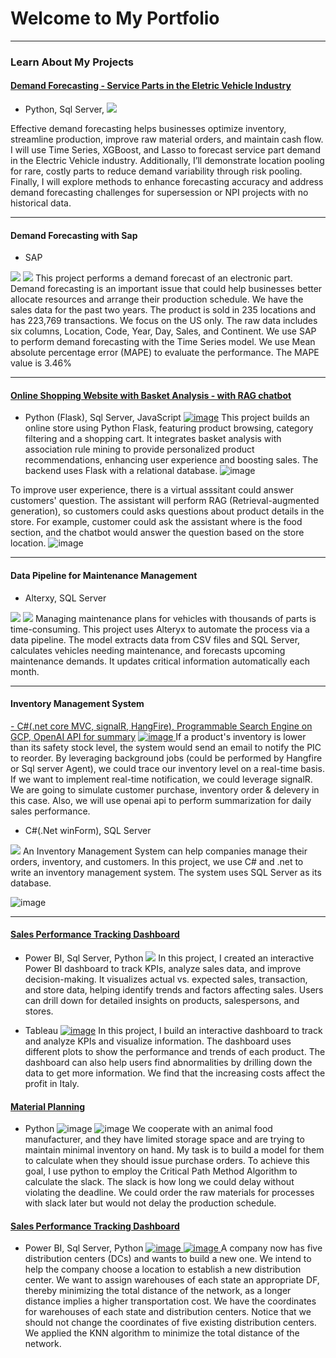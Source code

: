 <!-- Google tag (gtag.js) -->
<script async src="https://www.googletagmanager.com/gtag/js?id=G-63M4ERY6GF"></script>
<script>
  window.dataLayer = window.dataLayer || [];
  function gtag(){dataLayer.push(arguments);}
  gtag('js', new Date());

  gtag('config', 'G-63M4ERY6GF');
</script>

# Welcome to My Portfolio

---
### Learn About My Projects

#### [Demand Forecasting - Service Parts in the Eletric Vehicle Industry](https://github.com/rayylin/Demand-Forecasting-Example--Service-Parts-in-the-Eletric-Vehicle-Industry/)
- Python, Sql Server, 
[<img src="./images/Forecasting.png?raw=true"/>](https://github.com/rayylin/Demand-Forecasting-Example--Service-Parts-in-the-Eletric-Vehicle-Industry)

Effective demand forecasting helps businesses optimize inventory, streamline production, improve raw material orders, and maintain cash flow. I will use Time Series, XGBoost, and Lasso to forecast service part demand in the Electric Vehicle industry. Additionally, I’ll demonstrate location pooling for rare, costly parts to reduce demand variability through risk pooling. Finally, I will explore methods to enhance forecasting accuracy and address demand forecasting challenges for supersession or NPI projects with no historical data.

---
#### Demand Forecasting with Sap
- SAP
<img src="./images/SapForecasting1.png?raw=true"/>
<img src="./images/SapForecasting2.png?raw=true"/>
This project performs a demand forecast of an electronic part. Demand forecasting is an important issue that could help businesses better allocate resources and arrange their production schedule. We have the sales data for the past two years. The product is sold in 235 locations and has 223,769 transactions. We focus on the US only. The raw data includes six columns, Location, Code, Year, Day, Sales, and Continent. We use SAP to perform demand forecasting with the Time Series model. We use Mean absolute percentage error (MAPE) to evaluate the performance. The MAPE value is 3.46%

---
#### [Online Shopping Website with Basket Analysis - with RAG chatbot](https://github.com/rayylin/RecommendationSys)
- Python (Flask), Sql Server, JavaScript
[![image](https://github.com/user-attachments/assets/28002e3f-34a5-4949-bc8e-6f67f159d258)](https://github.com/rayylin/RecommendationSys)
This project builds an online store using Python Flask, featuring product browsing, category filtering and a shopping cart. It integrates basket analysis with association rule mining to provide personalized product recommendations, enhancing user experience and boosting sales. The backend uses Flask with a relational database. 
![image](https://github.com/user-attachments/assets/b81eda1b-073e-41e3-847f-7be417ad4ae0)

To improve user experience, there is a virtual asssitant could answer customers' question. The assistant will perform RAG (Retrieval-augmented generation), so customers could asks questions about product details in the store. For example, customer could ask the assistant where is the food section, and the chatbot would answer the question based on the store location.
![image](https://github.com/user-attachments/assets/e4166147-6342-481a-9c7e-fc4808b4bc21)



---
#### Data Pipeline for Maintenance Management
- Alterxy, SQL Server
<img src="./images/Pipeline1.png?raw=true"/>
<img src="./images/Pipeline2.png?raw=true"/>
Managing maintenance plans for vehicles with thousands of parts is time-consuming. This project uses Alteryx to automate the process via a data pipeline. The model extracts data from CSV files and SQL Server, calculates vehicles needing maintenance, and forecasts upcoming maintenance demands. It updates critical information automatically each month.

---
#### Inventory Management System
[- C#(.net core MVC, signalR, HangFire), Programmable Search Engine on GCP, OpenAI API for summary](https://github.com/rayylin/InventoryManagement)
[![image](https://github.com/user-attachments/assets/379b487e-6d7b-47d6-84fe-4380dfdc0825)
](https://github.com/rayylin/InventoryManagement)
If a product's inventory is lower than its safety stock level, the system would send an email to notify the PIC to reorder. By leveraging background jobs (could be performed by Hangfire or Sql server Agent), we could trace our inventory level on a real-time basis. If we want to implement real-time notification, we could leverage signalR. We are going to simulate customer purchase, inventory order & delevery in this case. Also, we will use openai api to perform summarization for daily sales performance.
- C#(.Net winForm), SQL Server
<img src="./images/InvMgn.png?raw=true"/>
An Inventory Management System can help companies manage their orders, inventory, and customers. In this project, we use C# and .net to write an inventory management system. The system uses SQL Server as its database.

![image](https://github.com/user-attachments/assets/15bc2b2d-c8f8-419a-ae1b-f62bdc38aea4)

---
#### [Sales Performance Tracking Dashboard](https://github.com/rayylin/Power-BI_Purchase_order_analysis)
- Power BI, Sql Server, Python
[<img src="./images/PerformanceTrack.png?raw=true"/>](https://github.com/rayylin/Power-BI_Purchase_order_analysis)
In this project, I created an interactive Power BI dashboard to track KPIs, analyze sales data, and improve decision-making. It visualizes actual vs. expected sales, transaction, and store data, helping identify trends and factors affecting sales. Users can drill down for detailed insights on products, salespersons, and stores.

- Tableau
[![image](https://github.com/user-attachments/assets/ec3390ad-c5e2-4c01-b835-f61bc49967b1)](https://github.com/rayylin/Power-BI_Purchase_order_analysis)
In this project, I build an interactive dashboard to track and analyze KPIs and visualize information. The dashboard uses different plots to show the performance and trends of each product. The dashboard can also help users find abnormalities by drilling down the data to get more information. We find that the increasing costs affect the profit in Italy.

#### [Material Planning]([https://github.com/rayylin/Power-BI_Purchase_order_analysis](https://github.com/rayylin/Python-Production_Planning))
- Python
![image](https://github.com/user-attachments/assets/9651d480-4272-43ce-94c7-65d6a4ff5edd)
![image](https://github.com/user-attachments/assets/da56d799-52f6-4ee8-9f39-ead06089150c)
We cooperate with an animal food manufacturer, and they have limited storage space and are trying to maintain minimal inventory on hand. My task is to build a model for them to calculate when they should issue purchase orders. To achieve this goal, I use python to employ the Critical Path Method Algorithm to calculate the slack. The slack is how long we could delay without violating the deadline. We could order the raw materials for processes with slack later but would not delay the production schedule.

#### [Sales Performance Tracking Dashboard](https://github.com/rayylin/Power-BI_Purchase_order_analysis)
- Power BI, Sql Server, Python
[![image](https://github.com/user-attachments/assets/ead7c949-bcce-44b2-a940-54b4b804e493)
](https://github.com/rayylin/Python-Route_Optimization_by_KNN)
[![image](https://github.com/user-attachments/assets/d8db2b5a-9e5e-4d9f-9340-0f3bf6ba7de9)
](https://github.com/rayylin/Python-Route_Optimization_by_KNN)
A company now has five distribution centers (DCs) and wants to build a new one. We intend to help the company choose a location to establish a new distribution center. We want to assign warehouses of each state an appropriate DF, thereby minimizing the total distance of the network, as a longer distance implies a higher transportation cost. We have the coordinates for warehouses of each state and distribution centers. Notice that we should not change the coordinates of five existing distribution centers. We applied the KNN algorithm to minimize the total distance of the network.
